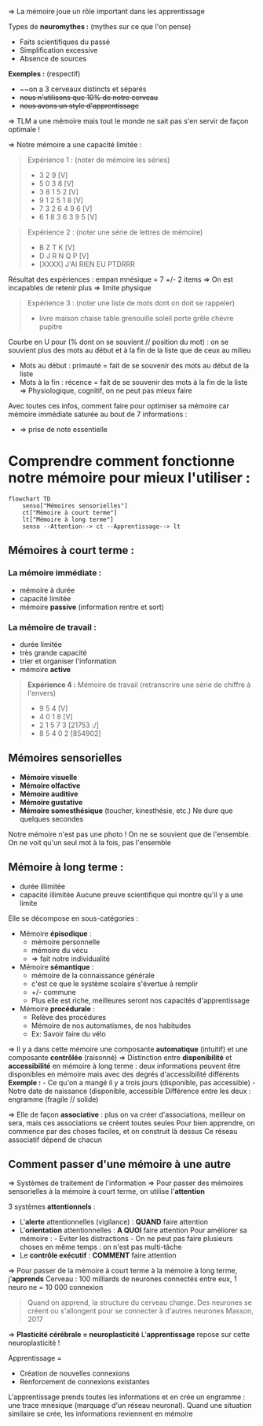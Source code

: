 => La mémoire joue un rôle important dans les apprentissage

Types de **neuromythes :**                       (mythes sur ce que l'on pense)
- Faits scientifiques du passé
- Simplification excessive
- Absence de sources

**Exemples :** (respectif)
-  ~~on a 3 cerveaux distincts et séparés 
- ~~nous n'utilisons que 10% de notre cerveau~~
- ~~nous avons un style d'apprentissage~~

=> TLM a une mémoire mais tout le monde ne sait pas s'en servir de façon optimale !

=> Notre mémoire a une capacité limitée :
> Expérience 1 : (noter de mémoire les séries)
> - 3 2 9 [V]
> - 5 0 3 8 [V]
> - 3 8 1 5 2 [V]
> - 9 1 2 5 1 8 [V]
> - 7 3 2 6 4 9 6 [V]
> - 6 1 8 3 6 3 9 5 [V]

> Expérience 2 : (noter une série de lettres de mémoire)
> - B Z T K [V]
> - D J R N Q P [V]
> - [XXXX] J'AI RIEN EU PTDRRR

Résultat des expériences : empan mnésique = 7 +/- 2 items
=> On est incapables de retenir plus => limite physique

> Expérience 3  : (noter une liste de mots dont on doit se rappeler)
> - livre maison chaise table grenouille soleil porte grêle chèvre pupitre 

Courbe en U pour (% dont on se souvient // position du mot) : on se souvient plus des mots au début et à la fin de la liste que de ceux au milieu
- Mots au début : primauté = fait de se souvenir des mots au début de la liste
- Mots à la fin : récence = fait de se souvenir des mots à la fin de la liste
=> Physiologique, cognitif, on ne peut pas mieux faire

Avec toutes ces infos, comment faire pour optimiser sa mémoire car mémoire immédiate saturée au bout de 7 informations :
- => prise de note essentielle
# Comprendre comment fonctionne notre mémoire pour mieux l'utiliser :

```mermaid
flowchart TD
	senso["Mémoires sensorielles"]
	ct["Mémoire à court terme"]
	lt["Mémoire à long terme"]
	senso --Attention--> ct --Apprentissage--> lt
```
## Mémoires à court terme :
### La mémoire immédiate :
- mémoire à durée 
- capacité limitée 
- mémoire **passive** (information rentre et sort)
### La mémoire de travail :
- durée limitée
- très grande capacité
- trier et organiser l'information
- mémoire **active**
> **Expérience 4 :** Mémoire de travail (retranscrire une série de chiffre à l'envers)
> - 9 5 4 [V]
> - 4 0 1 8 [V]
> - 2 1 5 7 3 [21753 :/]
> - 8 5 4 0 2 [854902]

## Mémoires sensorielles
- **Mémoire visuelle**
- **Mémoire olfactive**
- **Mémoire auditive**
- **Mémoire gustative**
- **Mémoire somesthésique** (toucher, kinesthésie, etc.)
Ne dure que quelques secondes

Notre mémoire n'est pas une photo ! On ne se souvient que de l'ensemble.
On ne voit qu'un seul mot à la fois, pas l'ensemble

## Mémoire à long terme :
- durée illimitée
- capacité illimitée
Aucune preuve scientifique qui montre qu'il y a une limite

Elle se décompose en sous-catégories :
- Mémoire **épisodique** :
	- mémoire personnelle
	- mémoire du vécu
	- => fait notre individualité
- Mémoire **sémantique** :
	- mémoire de la connaissance générale
	- c'est ce que le système scolaire s'évertue à remplir
	- +/- commune 
	- Plus elle est riche, meilleures seront nos capacités d'apprentissage
- Mémoire **procédurale** :
	- Relève des procédures
	- Mémoire de nos automatismes, de nos habitudes
	- Ex: Savoir faire du vélo

=> Il y a dans cette mémoire une composante **automatique** (intuitif) et une composante **contrôlée** (raisonné)
=> Distinction entre **disponibilité** et **accessibilité** en mémoire à long terme : deux informations peuvent être disponibles en mémoire mais avec des degrés d'accessibilité différents
	**Exemple :**
	- Ce qu'on a mangé il y a trois jours (disponible, pas accessible)
	- Notre date de naissance (disponible, accessible
	Différence entre les deux : engramme (fragile // solide)

=> Elle de façon **associative** : plus on va créer d'associations, meilleur on sera, mais ces associations se créent toutes seules
	Pour bien apprendre, on commence par des choses faciles, et on construit là dessus
	Ce réseau associatif dépend de chacun


## Comment passer d'une mémoire à une autre
=> Systèmes de traitement de l'information 
=> Pour passer des mémoires sensorielles à la mémoire à court terme, on utilise l'**attention** 

3 systèmes **attentionnels** :
- L'**alerte** attentionnelles (vigilance) : __QUAND__ faire attention
- L'**orientation** attentionnelles : **A QUOI** faire attention
	Pour améliorer sa mémoire :
		- Eviter les distractions
		- On ne peut pas faire plusieurs choses en même temps : on n'est pas multi-tâche
- Le **contrôle exécutif** : **COMMENT** faire attention

=> Pour passer de la mémoire à court terme à la mémoire à long terme, j'**apprends**
Cerveau : 100 milliards de neurones connectés entre eux, 1 neuro ne = 10 000 connexion

> Quand on apprend, la structure du cerveau change.
> Des neurones se créent ou s'allongent pour se connecter à d'autres neurones
 Masson, 2017

=> **Plasticité cérébrale = neuroplasticité**
L'**apprentissage** repose sur cette neuroplasticité !

Apprentissage =
- Création de nouvelles connexions
- Renforcement de connexions existantes

L'apprentissage prends toutes les informations et en crée un engramme : une trace mnésique (marquage d'un réseau neuronal). Quand une situation similaire se crée, les informations reviennent en mémoire